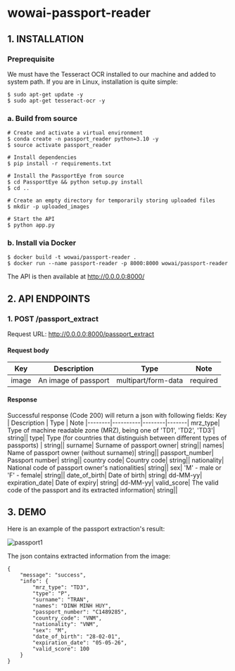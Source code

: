 # wowai-passport-reader
## 1. INSTALLATION
### Preprequisite
We must have the Tesseract OCR installed to our machine and added to system path. If you are in Linux, installation is quite simple:
```
$ sudo apt-get update -y
$ sudo apt-get tesseract-ocr -y
```
### a. Build from source
```
# Create and activate a virtual environment
$ conda create -n passport_reader python=3.10 -y
$ source activate passport_reader
 
# Install dependencies
$ pip install -r requirements.txt
 
# Install the PassportEye from source
$ cd PassportEye && python setup.py install
$ cd ..

# Create an empty directory for temporarily storing uploaded files
$ mkdir -p uploaded_images

# Start the API
$ python app.py
```

### b. Install via Docker
```
$ docker build -t wowai/passport-reader .
$ docker run --name passport-reader -p 8000:8000 wowai/passport-reader
```
The API is then available at http://0.0.0.0:8000/

## 2. API ENDPOINTS
### 1. POST /passport_extract
Request URL: http://0.0.0.0:8000/passport_extract
#### Request body
Key | Description | Type | Note
|--------|----------|--------|--------|
image| An image of passport| multipart/form-data| required|

#### Response
Successful response (Code 200) will return a json with following fields:
Key | Description | Type | Note
|--------|----------|--------|-------|
mrz_type| Type of machine readable zone (MRZ), being one of 'TD1', 'TD2', 'TD3'| string||
type| Type (for countries that distinguish between different types of passports) | string||
surname| Surname of passport owner| string||
names| Name of passport owner (without surname)| string||
passport_number| Passport number| string||
country code| Country code| string||
nationality| National code of passport owner's nationalities| string||
sex| 'M' - male or 'F' - female| string||
date_of_birth| Date of birth| string| dd-MM-yy|
expiration_date| Date of expiry| string| dd-MM-yy|
valid_score| The valid code of the passport and its extracted information| string||

## 3. DEMO
Here is an example of the passport extraction's result:

![passport1](https://user-images.githubusercontent.com/79528257/200649695-d5ce12fe-7827-4c39-b8d4-64dc10a5095c.jpg)

The json contains extracted information from the image:

```
{
    "message": "success",
    "info": {
        "mrz_type": "TD3",
        "type": "P",
        "surname": "TRAN",
        "names": "DINH MINH HUY",
        "passport_number": "C1489285",
        "country_code": "VNM",
        "nationality": "VNM",
        "sex": "M",
        "date_of_birth": "28-02-01",
        "expiration_date": "05-05-26",
        "valid_score": 100
    }
}
```

